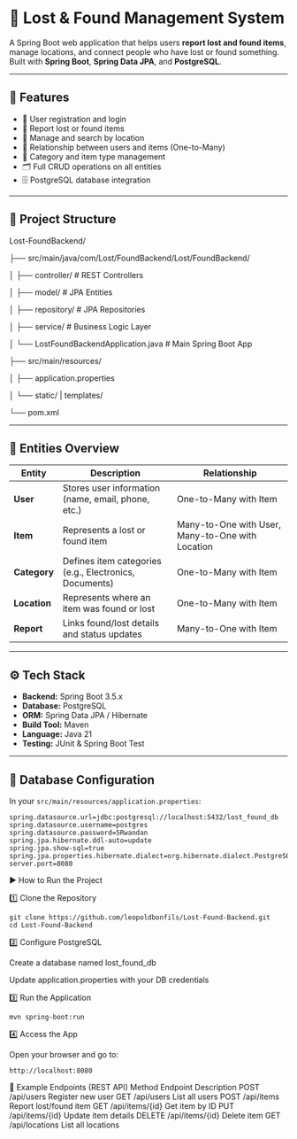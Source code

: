 # 🧳 Lost & Found Management System

A Spring Boot web application that helps users **report lost and found items**, manage locations, and connect people who have lost or found something.  
Built with **Spring Boot**, **Spring Data JPA**, and **PostgreSQL**.

---

## 🚀 Features

- 🔐 User registration and login  
- 🧾 Report lost or found items  
- 📍 Manage and search by location  
- 👥 Relationship between users and items (One-to-Many)  
- 🧩 Category and item type management  
- 🗂️ Full CRUD operations on all entities  
- 🗄️ PostgreSQL database integration  

---

## 🧱 Project Structure

Lost-FoundBackend/

├── src/main/java/com/Lost/FoundBackend/Lost/FoundBackend/

│ ├── controller/ # REST Controllers

│ ├── model/ # JPA Entities

│ ├── repository/ # JPA Repositories

│ ├── service/ # Business Logic Layer

│ └── LostFoundBackendApplication.java # Main Spring Boot App

├── src/main/resources/

│ ├── application.properties

│ └── static/ | templates/

└── pom.xml


---

## 🧩 Entities Overview

| Entity | Description | Relationship |
|--------|--------------|---------------|
| **User** | Stores user information (name, email, phone, etc.) | One-to-Many with Item |
| **Item** | Represents a lost or found item | Many-to-One with User, Many-to-One with Location |
| **Category** | Defines item categories (e.g., Electronics, Documents) | One-to-Many with Item |
| **Location** | Represents where an item was found or lost | One-to-Many with Item |
| **Report** | Links found/lost details and status updates | Many-to-One with Item |

---

## ⚙️ Tech Stack

- **Backend:** Spring Boot 3.5.x  
- **Database:** PostgreSQL  
- **ORM:** Spring Data JPA / Hibernate  
- **Build Tool:** Maven  
- **Language:** Java 21  
- **Testing:** JUnit & Spring Boot Test  

---

## 💾 Database Configuration

In your `src/main/resources/application.properties`:

```properties
spring.datasource.url=jdbc:postgresql://localhost:5432/lost_found_db
spring.datasource.username=postgres
spring.datasource.password=5Rwandan
spring.jpa.hibernate.ddl-auto=update
spring.jpa.show-sql=true
spring.jpa.properties.hibernate.dialect=org.hibernate.dialect.PostgreSQLDialect
server.port=8080
```
▶️ How to Run the Project

1️⃣ Clone the Repository

    git clone https://github.com/leopoldbonfils/Lost-Found-Backend.git
    cd Lost-Found-Backend

2️⃣ Configure PostgreSQL

   Create a database named lost_found_db

   Update application.properties with your DB credentials

3️⃣ Run the Application

    mvn spring-boot:run

4️⃣ Access the App

Open your browser and go to:

    http://localhost:8080

🧪 Example Endpoints (REST API)
Method	Endpoint	Description
POST	/api/users	Register new user
GET	/api/users	List all users
POST	/api/items	Report lost/found item
GET	/api/items/{id}	Get item by ID
PUT	/api/items/{id}	Update item details
DELETE	/api/items/{id}	Delete item
GET	/api/locations	List all locations


